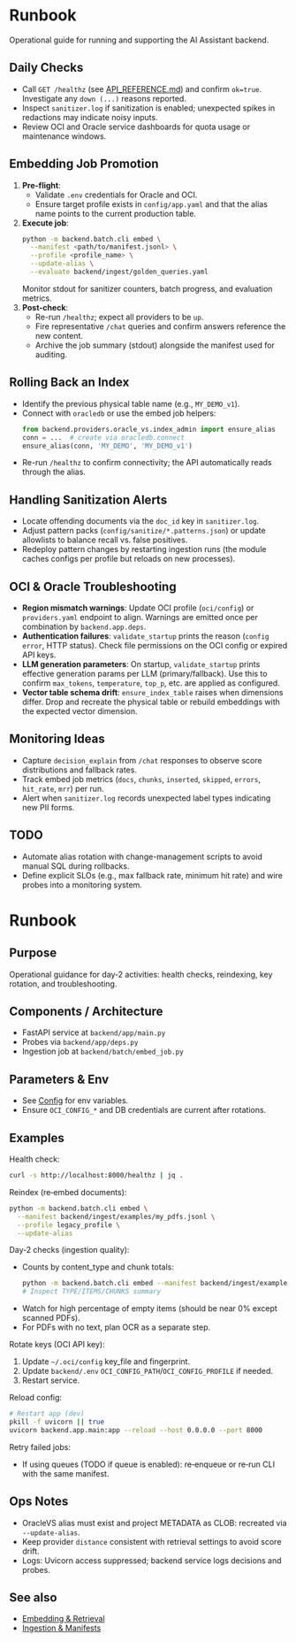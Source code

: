 ﻿# Runbook

Operational guide for running and supporting the AI Assistant backend.

## Daily Checks
- Call `GET /healthz` (see [API_REFERENCE.md](./API_REFERENCE.md)) and confirm `ok=true`. Investigate any `down (...)` reasons reported.
- Inspect `sanitizer.log` if sanitization is enabled; unexpected spikes in redactions may indicate noisy inputs.
- Review OCI and Oracle service dashboards for quota usage or maintenance windows.

## Embedding Job Promotion
1. **Pre-flight**:
   - Validate `.env` credentials for Oracle and OCI.
   - Ensure target profile exists in `config/app.yaml` and that the alias name points to the current production table.
2. **Execute job**:
   ```bash
   python -m backend.batch.cli embed \
     --manifest <path/to/manifest.jsonl> \
     --profile <profile_name> \
     --update-alias \
     --evaluate backend/ingest/golden_queries.yaml
   ```
   Monitor stdout for sanitizer counters, batch progress, and evaluation metrics.
3. **Post-check**:
   - Re-run `/healthz`; expect all providers to be `up`.
   - Fire representative `/chat` queries and confirm answers reference the new content.
   - Archive the job summary (stdout) alongside the manifest used for auditing.

## Rolling Back an Index
- Identify the previous physical table name (e.g., `MY_DEMO_v1`).
- Connect with `oracledb` or use the embed job helpers:
  ```python
  from backend.providers.oracle_vs.index_admin import ensure_alias
  conn = ...  # create via oracledb.connect
  ensure_alias(conn, 'MY_DEMO', 'MY_DEMO_v1')
  ```
- Re-run `/healthz` to confirm connectivity; the API automatically reads through the alias.

## Handling Sanitization Alerts
- Locate offending documents via the `doc_id` key in `sanitizer.log`.
- Adjust pattern packs (`config/sanitize/*.patterns.json`) or update allowlists to balance recall vs. false positives.
- Redeploy pattern changes by restarting ingestion runs (the module caches configs per profile but reloads on new processes).

## OCI & Oracle Troubleshooting
- **Region mismatch warnings**: Update OCI profile (`oci/config`) or `providers.yaml` endpoint to align. Warnings are emitted once per combination by `backend.app.deps`.
- **Authentication failures**: `validate_startup` prints the reason (`config error`, HTTP status). Check file permissions on the OCI config or expired API keys.
- **LLM generation parameters**: On startup, `validate_startup` prints effective generation params per LLM (primary/fallback). Use this to confirm `max_tokens`, `temperature`, `top_p`, etc. are applied as configured.
- **Vector table schema drift**: `ensure_index_table` raises when dimensions differ. Drop and recreate the physical table or rebuild embeddings with the expected vector dimension.

## Monitoring Ideas
- Capture `decision_explain` from `/chat` responses to observe score distributions and fallback rates.
- Track embed job metrics (`docs`, `chunks`, `inserted`, `skipped`, `errors`, `hit_rate`, `mrr`) per run.
- Alert when `sanitizer.log` records unexpected label types indicating new PII forms.

## TODO
- Automate alias rotation with change-management scripts to avoid manual SQL during rollbacks.
- Define explicit SLOs (e.g., max fallback rate, minimum hit rate) and wire probes into a monitoring system.
# Runbook

## Purpose
Operational guidance for day‑2 activities: health checks, reindexing, key rotation, and troubleshooting.

## Components / Architecture
- FastAPI service at `backend/app/main.py`
- Probes via `backend/app/deps.py`
- Ingestion job at `backend/batch/embed_job.py`

## Parameters & Env
- See [Config](./CONFIG_REFERENCE.md) for env variables.
- Ensure `OCI_CONFIG_*` and DB credentials are current after rotations.

## Examples

Health check:
```bash
curl -s http://localhost:8000/healthz | jq .
```

Reindex (re‑embed documents):
```bash
python -m backend.batch.cli embed \
  --manifest backend/ingest/examples/my_pdfs.jsonl \
  --profile legacy_profile \
  --update-alias
```

Day‑2 checks (ingestion quality):
- Counts by content_type and chunk totals:
  ```bash
  python -m backend.batch.cli embed --manifest backend/ingest/examples/my_pdfs.jsonl --profile legacy_profile --dry-run
  # Inspect TYPE/ITEMS/CHUNKS summary
  ```
- Watch for high percentage of empty items (should be near 0% except scanned PDFs).
- For PDFs with no text, plan OCR as a separate step.

Rotate keys (OCI API key):
1. Update `~/.oci/config` key_file and fingerprint.
2. Update `backend/.env` `OCI_CONFIG_PATH`/`OCI_CONFIG_PROFILE` if needed.
3. Restart service.

Reload config:
```bash
# Restart app (dev)
pkill -f uvicorn || true
uvicorn backend.app.main:app --reload --host 0.0.0.0 --port 8000
```

Retry failed jobs:
- If using queues (TODO if queue is enabled): re‑enqueue or re‑run CLI with the same manifest.

## Ops Notes
- OracleVS alias must exist and project METADATA as CLOB: recreated via `--update-alias`.
- Keep provider `distance` consistent with retrieval settings to avoid score drift.
- Logs: Uvicorn access suppressed; backend service logs decisions and probes.

## See also
- [Embedding & Retrieval](./EMBEDDING_AND_RETRIEVAL.md)
- [Ingestion & Manifests](./INGESTION_AND_MANIFESTS.md)

